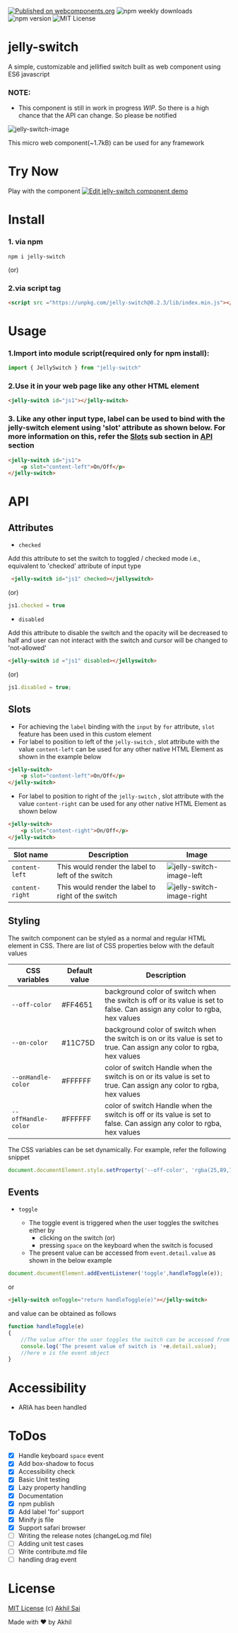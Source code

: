 [![Published on webcomponents.org](https://img.shields.io/badge/webcomponents.org-published-blue.svg)](https://www.webcomponents.org/element/jelly-switch) ![npm weekly downloads](https://img.shields.io/npm/dw/jelly-switch.svg?style=flat)
![npm version](https://img.shields.io/npm/v/jelly-switch.svg?style=flat)
![MIT License](https://img.shields.io/npm/l/jelly-switch.svg?style=flat)


# jelly-switch
A simple, customizable and jellified switch built as web component using ES6 javascript 

### NOTE: 
- This component is still in work in progress *WIP*. So there is a high chance that the API can change. So please be notified


![jelly-switch-image](https://raw.githubusercontent.com/akhil0001/jellySwitch/master/demo-2.gif)

This micro web component(~1.7kB) can be used for any framework

# Try Now
Play with the component
[![Edit jelly-switch component demo](https://codesandbox.io/static/img/play-codesandbox.svg)](https://codesandbox.io/s/ryl1qzxn0m)

# Install
### 1. via npm
```
npm i jelly-switch
```
(or)
### 2.via script tag

```html
<script src ="https://unpkg.com/jelly-switch@0.2.3/lib/index.min.js"></script>
```

# Usage

### 1.Import into module script(required only for npm install):

```javascript
import { JellySwitch } from "jelly-switch"
```
### 2.Use it in your web page like any other HTML element
```html
<jelly-switch id="js1"></jelly-switch>
```

### 3. Like any other input type, label can be used to bind with the jelly-switch element using 'slot' attribute as shown below. For more information on this,  refer the [Slots](#Slots) sub section in [API](#API) section
```html
<jelly-switch id="js1">
    <p slot="content-left">On/Off</p>
</jelly-switch>
```

# API

## Attributes

- `checked`

 Add this attribute to set the switch to toggled / checked mode i.e., equivalent to 'checked' attribute of input type 
 ```html
  <jelly-switch id="js1" checked></jellyswitch>
  ```
  (or)
 ```javascript
js1.checked = true
``` 
- `disabled`

Add this attribute to disable the switch and the opacity will be decreased to half and user can not interact with the switch and cursor will be changed to 'not-allowed'
```html
<jelly-switch id ="js1" disabled></jellyswitch>

```
(or)
```javascript
js1.disabled = true;
```
## Slots
- For achieving the `label` binding with the `input` by `for` attribute, `slot` feature has been used in this custom element
- For label to position to left of the `jelly-switch` , slot attribute with the value `content-left` can be used for any other native HTML Element as shown in the example below
```html
<jelly-switch>
    <p slot="content-left">On/Off</p>
</jelly-switch>
```
- For label to position to right of the `jelly-switch` , slot attribute with the value `content-right` can be used for any other native HTML Element as shown below
```html
<jelly-switch>
    <p slot="content-right">On/Off</p>
</jelly-switch>
```
| Slot name | Description | Image |
|-----------|-------------|-------|
|`content-left`| This would render the label to left of the switch |![jelly-switch-image-left](leftContent.png)|
|`content-right`| This would render the label to right of the switch |![jelly-switch-image-right](contentRight.png)

## Styling

The switch component can be styled as a normal and regular HTML element in CSS. There are list of CSS properties below with the default values

| CSS variables | Default value | Description |
|---------------|---------------|-------------|
|`--off-color ` | #FF4651       | background color of switch when the switch is off or its value is set to false. Can assign any color to rgba, hex values |
|`--on-color ` | #11C75D       | background color of switch when the switch is on or its value is set to true. Can assign any color to rgba, hex values |
|`--onHandle-color ` | #FFFFFF      |  color of switch Handle when the switch is on or its value is set to true. Can assign any color to rgba, hex values |
|`--offHandle-color ` | #FFFFFF     |  color of switch Handle when the switch is off or its value is set to false. Can assign any color to rgba, hex values |

The CSS variables can be set dynamically. For example, refer the following snippet
```javascript
document.documentElement.style.setProperty('--off-color', 'rgba(25,89,79,0.7');
```
## Events

- `toggle`

    - The toggle event is triggered when the user toggles the switches either by
       -  clicking on the switch (or)
       -  pressing `space` on the keyboard when the switch is focused
    - The present value can be accessed from `event.detail.value` as shown in the below example


```javascript
document.documentElement.addEventListener('toggle',handleToggle(e));
```
or

```html
<jelly-switch onToggle="return handleToggle(e)"></jelly-switch>
```
and value can be obtained as follows

```javascript
function handleToggle(e)
{
    //The value after the user toggles the switch can be accessed from the below code
    console.log('The present value of switch is '+e.detail.value);
    //here e is the event object 
}
```

# Accessibility
- ARIA has been handled


# ToDos
 - [x] Handle keyboard `space` event
 - [x] Add box-shadow to focus 
 - [x] Accessibility check
 - [x] Basic Unit testing 
 - [x] Lazy property handling
 - [x] Documentation
 - [x] npm publish
 - [x] Add label 'for' support 
 - [x] Minify js file
 - [x] Support safari browser
 - [ ] Writing the release notes (changeLog.md file)
 - [ ] Adding unit test cases
 - [ ] Write contribute.md file
 - [ ] handling drag event

# License
[MIT License](https://github.com/akhil0001/jellySwitch/blob/master/LICENSE) (c) [Akhil Sai](https://codepen.io/akhil_001/)

Made with ❤️ by Akhil 
